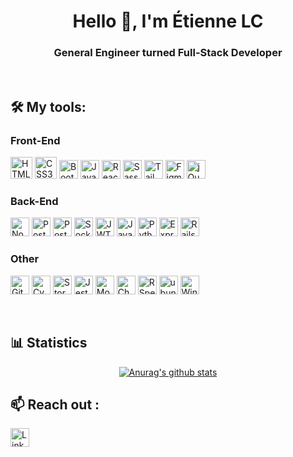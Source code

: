 <h1 align="center">
  Hello 👋, I'm Étienne LC
</h1>

<h3 align="center">
  General Engineer turned Full-Stack Developer
</h3>

<br>

## 🛠️ My tools:

### Front-End
<p>
  <img src="https://cdn.svgporn.com/logos/html-5.svg" alt="HTML5" height=35px>
  <img src="https://cdn.svgporn.com/logos/css-3.svg" alt="CSS3" height=35px>
  <img src="https://cdn.svgporn.com/logos/bootstrap.svg" alt="Bootstrap" height=30px>
  <img src="https://cdn.svgporn.com/logos/javascript.svg" alt="Javascript (JS)" height=30px>
  <img src="https://cdn.svgporn.com/logos/react.svg" alt="React" height=30px>
  <img src="https://cdn.svgporn.com/logos/sass.svg" alt="Sass" height=30px>
  <img src="https://cdn.svgporn.com/logos/tailwindcss-icon.svg" alt="Tailwind CSS" height=30px>
  <img src="https://cdn.svgporn.com/logos/figma.svg" alt="Figma" height=30px>
  <img src="https://cdn.iconscout.com/icon/free/png-256/jquery-10-1175155.png" alt="jQuery" height=30px>
</p>

### Back-End
<p>
  <img src="https://cdn.svgporn.com/logos/nodejs-icon.svg" alt="Node.js" height=30px>
  <img src="https://cdn.svgporn.com/logos/postgresql.svg" alt="PostgreSQL" height=30px>
  <img src="https://cdn.svgporn.com/logos/postman.svg" alt="Postman" height=30px>
  <img src="https://cdn.svgporn.com/logos/socket.io.svg" alt="Socket.io" height=30px>
  <img src="https://jwt.io/img/pic_logo.svg" alt="JWT" height=30px>
  <img src="https://cdn.svgporn.com/logos/java.svg" alt="Java" height=30px>
  <img src="https://cdn.svgporn.com/logos/python.svg" alt="Python" height=30px>
  <img src="https://pngimage.net/wp-content/uploads/2018/05/express-js-png-5.png" alt="Express" height=30px>
  <img src="https://www.yaya.today/img/referral/Technologies/tech_rubyonrails.png" alt="Rails" height=30px>
</p>

### Other
<p>
  <img src="https://cdn.svgporn.com/logos/git-icon.svg" alt="Git" height=30px>
  <img src="https://cdn.svgporn.com/logos/cypress.svg" alt="Cypress" height=30px>
  <img src="https://cdn.svgporn.com/logos/storybook-icon.svg" alt="Storybook" height=30px>
  <img src="https://cdn.svgporn.com/logos/jest.svg" alt="Jest" height=30px>
  <img src="https://cdn.svgporn.com/logos/mocha.svg" alt="Mocha" height=30px>
  <img src="https://cdn.svgporn.com/logos/chai.svg" alt="Chai" height=30px>
  <img src="https://seeklogo.com/images/R/rspec-logo-DA1EE19A18-seeklogo.com.png" alt="RSpec" height=30px>
  <img src="https://cdn.svgporn.com/logos/ubuntu.svg" alt="ubuntu" height=30px>
  <img src="https://cdn.svgporn.com/logos/microsoft-windows.svg" alt="Windows" height=30px>
</p>

<br>

## 📊 Statistics
<div align="center">

[![Anurag's github stats](https://github-readme-stats.vercel.app/api?username=deteri0n&show_icons=true&theme=tokyonight )](https://github.com/anuraghazra/github-readme-stats)
</div>


## 📫 Reach out :
<a href="https://www.linkedin.com/in/etienne-le-coent/">
  <img 
    class="contacts"
    src="https://www.flaticon.com/svg/static/icons/svg/174/174857.svg" alt="LinkedIn"
    width=30px
  >
</a>
